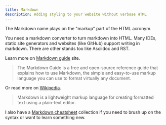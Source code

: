 ```yaml
---
title: Markdown
description: Adding styling to your website without verbose HTML
---
```


The Markdown name plays on the "markup" part of the HTML acronym.

You need a markdown converter to turn markdown into HTML. Many IDEs, static site generators and websites (like GitHub) support writing in markdown. There are other stands too like Asciidoc and RST.

Learn more on [Markdown guide](https://www.markdownguide.org/) site.

> The Markdown Guide is a free and open-source reference guide that explains how to use Markdown, the simple and easy-to-use markup language you can use to format virtually any document.

Or read more on [Wikipedia](https://en.m.wikipedia.org/wiki/Markdown).

> Markdown is a lightweight markup language for creating formatted text using a plain-text editor. 

I also have a [Markdown cheatsheet](https://michaelcurrin.github.io/dev-cheatsheets/cheatsheets/markdown/) collection if you need to brush up on the syntax or want to learn something new.
